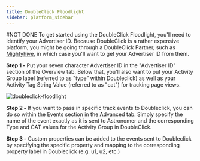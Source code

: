 ```yaml
---
title: DoubleClick Floodlight
sidebar: platform_sidebar
---
```

#NOT DONE
To get started using the DoubleClick Floodlight, you'll need to identify your Advertiser ID. Because DoubleClick is a rather expensive platform, you might be going through a DoubleClick Partner, such as [Mightyhive](http://mightyhive.com), in which case you'll want to get your Advertiser ID from them.

<b>Step 1 -</b> Put your seven character Advertiser ID in the "Advertiser ID" section of the Overview tab. Below that, you'll also want to put your Activity Group label (referred to as "type" within Doubleclick) as well as your Activity Tag String Value (referred to as "cat") for tracking page views.

![doubleclick-floodlight](/1.0/assets/img/guides/streaming/clickstream/doubleclick-floodlight/doubleclick.gif)

<b>Step 2 -</b> If you want to pass in specific track events to Doubleclick, you can do so within the Events section in the Advanced tab. Simply specify the name of the event exactly as it is sent to Astronomer and the corresponding Type and CAT values for the Activity Group in DoubleClick.

<b>Step 3 -</b> Custom properties can be added to the events sent to Doubleclick by specifying the specific property and mapping to the corresponding property label in Doubleclick (e.g. u1, u2, etc.)

